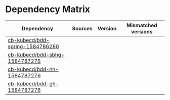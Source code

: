 # Dependency Matrix

Dependency | Sources | Version | Mismatched versions
---------- | ------- | ------- | -------------------
[cb-kubecd/bdd-spring-1584786280](https://github.com/cb-kubecd/bdd-spring-1584786280.git) |  | []() | 
[cb-kubecd/bdd-sbhg-1584787276](https://github.com/cb-kubecd/bdd-sbhg-1584787276.git) |  | []() | 
[cb-kubecd/bdd-nh-1584787276](https://github.com/cb-kubecd/bdd-nh-1584787276.git) |  | []() | 
[cb-kubecd/bdd-gh-1584787276](https://github.com/cb-kubecd/bdd-gh-1584787276.git) |  | []() | 

